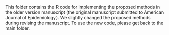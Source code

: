 This folder contains the R code for implementing the proposed methods in the older version manuscript (the original manuscript submitted to American Journal of Epidemiology). We slightly changed the proposed methods during revising the manuscript. To use the new code, please get back to the main folder.
